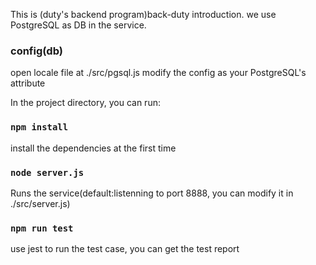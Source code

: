 This is (duty's backend program)back-duty introduction.
we use PostgreSQL as DB in the service.

### config(db)
open locale file at ./src/pgsql.js
modify the config as your PostgreSQL's attribute

In the project directory, you can run:
### `npm install`
install the dependencies at the first time

### `node server.js`
Runs the service(default:listenning to port 8888, you can modify it in ./src/server.js)

### `npm run test`
use jest to run the test case, you can get the test report

